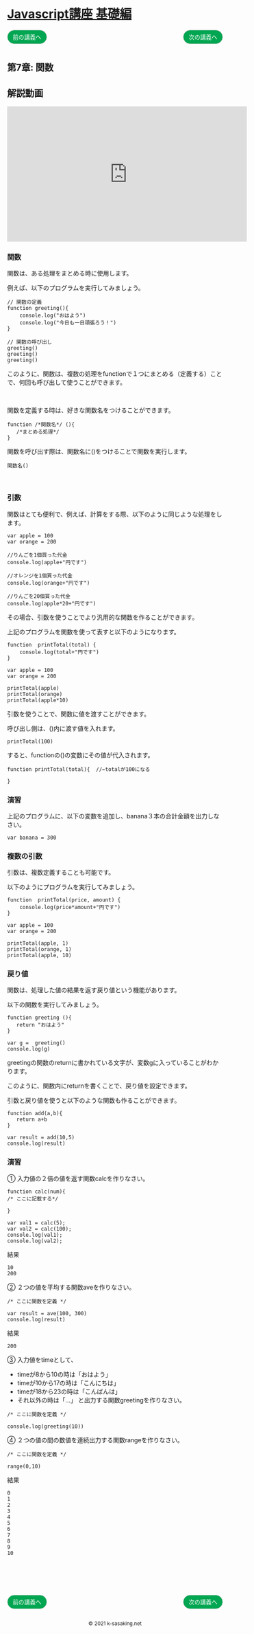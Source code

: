 <style>
.mb {
  margin-bottom: 90px;
}
.mt {
  margin-top: 90px;
}
.box {
  position: relative;
}
.box .box_left {
  position: absolute;
  left: 0;
}
.box .box_right {
  position: absolute;
  right: 0;
}
.btn {
  padding: 6px 12px;
  border-radius: 7em;
  border: solid 1px #ccc;
}
.bg-info {
  background-color: #00a651;
  color: #ffffff;
}
footer {
    text-align: center;
    margin-top: 120px;
    padding: 30px;
}
</style>


# [Javascript講座 基礎編](basic.html)

<div class="box mb">
  <a class="box_left" href="basic6.html">
    <button class="btn bg-info">前の講義へ</button>
  </a>
  <a class="box_right" href="dom1.html">
    <button class="btn bg-info">次の講義へ</button>
  </a>
</div>

## 第7章: 関数

## 解説動画
<iframe width="560" height="315" src="https://www.youtube.com/embed/s0CCJYDQkpA" title="YouTube video player" frameborder="0" allow="accelerometer; autoplay; clipboard-write; encrypted-media; gyroscope; picture-in-picture" allowfullscreen></iframe>

### 関数
関数は、ある処理をまとめる時に使用します。

例えば、以下のプログラムを実行してみましょう。

```
// 関数の定義
function greeting(){
    console.log("おはよう")
    console.log("今日も一日頑張ろう！")
}

// 関数の呼び出し
greeting()
greeting()
greeting()
```

このように、関数は、複数の処理をfunctionで１つにまとめる（定義する）ことで、何回も呼び出して使うことができます。

<br/>

関数を定義する時は、好きな関数名をつけることができます。

```
function /*関数名*/ (){
   /*まとめる処理*/
}
```

関数を呼び出す際は、関数名に()をつけることで関数を実行します。

```
関数名()
```

<br/>

### 引数
関数はとても便利で、例えば、計算をする際、以下のように同じような処理をします。

```
var apple = 100
var orange = 200

//りんごを1個買った代金
console.log(apple+"円です")

//オレンジを1個買った代金
console.log(orange+"円です")

//りんごを20個買った代金
console.log(apple*20+"円です")
```

その場合、引数を使うことでより汎用的な関数を作ることができます。

上記のプログラムを関数を使って表すと以下のようになります。

```
function  printTotal(total) {
    console.log(total+"円です")
}

var apple = 100
var orange = 200

printTotal(apple)
printTotal(orange)
printTotal(apple*10)
```

引数を使うことで、関数に値を渡すことができます。

呼び出し側は、()内に渡す値を入れます。

```
printTotal(100)
```
すると、functionの()の変数にその値が代入されます。

```
function printTotal(total){  //←totalが100になる

}
```


### 演習
上記のプログラムに、以下の変数を追加し、banana３本の合計金額を出力しなさい。

```
var banana = 300
```


### 複数の引数
引数は、複数定義することも可能です。

以下のようにプログラムを実行してみましょう。

```
function  printTotal(price, amount) {
    console.log(price*amount+"円です")
}

var apple = 100
var orange = 200

printTotal(apple, 1)
printTotal(orange, 1)
printTotal(apple, 10)
```



### 戻り値
関数は、処理した値の結果を返す戻り値という機能があります。

以下の関数を実行してみましょう。

```
function greeting (){
   return "おはよう"
}

var g =  greeting()
console.log(g)
```
greetingの関数のreturnに書かれている文字が、変数gに入っていることがわかります。

このように、関数内にreturnを書くことで、戻り値を設定できます。



引数と戻り値を使うと以下のような関数も作ることができます。

```
function add(a,b){
   return a+b
}

var result = add(10,5)
console.log(result)
```



### 演習
① 入力値の２倍の値を返す関数calcを作りなさい。

```
function calc(num){
/* ここに記載する*/

}

var val1 = calc(5);
var val2 = calc(100);
console.log(val1);
console.log(val2);
```
結果

```
10
200
```


② ２つの値を平均する関数aveを作りなさい。

```
/* ここに関数を定義 */

var result = ave(100, 300)
console.log(result)
```

結果

```
200
```


③ 入力値をtimeとして、

- timeが8から10の時は「おはよう」
- timeが10から17の時は「こんにちは」
- timeが18から23の時は「こんばんは」
- それ以外の時は「...」 と出力する関数greetingを作りなさい。

```
/* ここに関数を定義 */

console.log(greeting(10))
```

④ ２つの値の間の数値を連続出力する関数rangeを作りなさい。

```
/* ここに関数を定義 */

range(0,10)
```

結果

```
0
1
2
3
4
5
6
7
8
9
10
```


<div class="box mt mb">
  <a class="box_left" href="basic6.html">
    <button class="btn bg-info">前の講義へ</button>
  </a>
  <a class="box_right" href="dom1.html">
    <button class="btn bg-info">次の講義へ</button>
  </a>
</div>

<footer>
    <small>© 2021 k-sasaking.net</small>
</footer>
